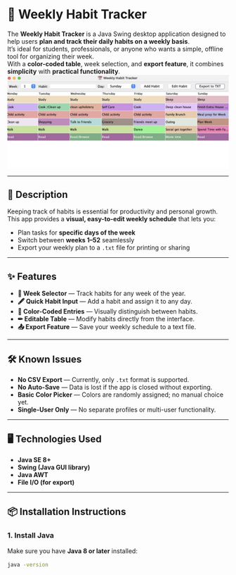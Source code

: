 # 📅 Weekly Habit Tracker

The **Weekly Habit Tracker** is a Java Swing desktop application designed to help users **plan and track their daily habits on a weekly basis**.  
It’s ideal for students, professionals, or anyone who wants a simple, offline tool for organizing their week.  
With a **color-coded table**, week selection, and **export feature**, it combines **simplicity** with **practical functionality**.
![alt text](9DE3EBF9-74C6-43F2-9527-01524AF04975_1_201_a.jpeg)

---

## 📜 Description
Keeping track of habits is essential for productivity and personal growth.  
This app provides a **visual, easy-to-edit weekly schedule** that lets you:
- Plan tasks for **specific days of the week**
- Switch between **weeks 1–52** seamlessly
- Export your weekly plan to a `.txt` file for printing or sharing

---

## ✨ Features
- **📆 Week Selector** — Track habits for any week of the year.
- **🖋 Quick Habit Input** — Add a habit and assign it to any day.
- **🎨 Color-Coded Entries** — Visually distinguish between habits.
- **✏ Editable Table** — Modify habits directly from the interface.
- **📤 Export Feature** — Save your weekly schedule to a text file.

---

## 🛠 Known Issues
- **No CSV Export** — Currently, only `.txt` format is supported.
- **No Auto-Save** — Data is lost if the app is closed without exporting.
- **Basic Color Picker** — Colors are randomly assigned; no manual choice yet.
- **Single-User Only** — No separate profiles or multi-user functionality.

---

## 🖥 Technologies Used
- **Java SE 8+**
- **Swing (Java GUI library)**
- **Java AWT**
- **File I/O (for export)**

---

## 📦 Installation Instructions

### 1. Install Java
Make sure you have **Java 8 or later** installed:
```bash
java -version


